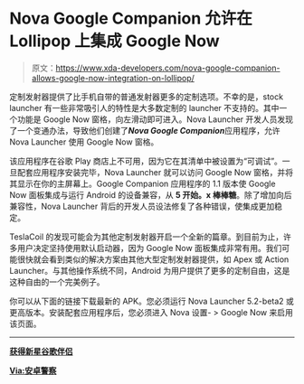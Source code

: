 # Nova Google Companion 允许在 Lollipop 上集成 Google Now

> 原文：<https://www.xda-developers.com/nova-google-companion-allows-google-now-integration-on-lollipop/>

定制发射器提供了比手机自带的普通发射器更多的定制选项。不幸的是，stock launcher 有一些非常吸引人的特性是大多数定制的 launcher 不支持的。其中一个功能是 Google Now 窗格，向左滑动即可进入。Nova Launcher 开发人员发现了一个变通办法，导致他们创建了***Nova Google Companion***应用程序，允许 Nova Launcher 使用 Google Now 窗格。

该应用程序在谷歌 Play 商店上不可用，因为它在其清单中被设置为“可调试”。一旦配套应用程序安装完毕，Nova Launcher 就可以访问 Google Now 窗格，并将其显示在你的主屏幕上。Google Companion 应用程序的 1.1 版本使 Google Now 面板集成与运行 Android 的设备兼容，从 **5 开始。x 棒棒糖**。除了增加向后兼容性，Nova Launcher 背后的开发人员设法修复了各种错误，使集成更加稳定。

TeslaCoil 的发现可能会为其他定制发射器开启一个全新的篇章。到目前为止，许多用户决定坚持使用默认启动器，因为 Google Now 面板集成非常有用。我们可能很快就会看到类似的解决方案由其他大型定制发射器提供，如 Apex 或 Action Launcher。与其他操作系统不同，Android 为用户提供了更多的定制自由，这是这种自由的一个完美例子。

你可以从下面的链接下载最新的 APK。您必须运行 Nova Launcher 5.2-beta2 或更高版本。安装配套应用程序后，您必须进入 Nova 设置- > Google Now 来启用该页面。

* * *

[**获得新星谷歌伴侣**](http://teslacoilsw.com/tesladirect/download.pl?packageName=com.teslacoilsw.launcherclientproxy&betaType=public)

[**Via:安卓警察**](http://www.androidpolice.com/2017/06/22/nova-launchers-google-now-integration-works-lollipop/)